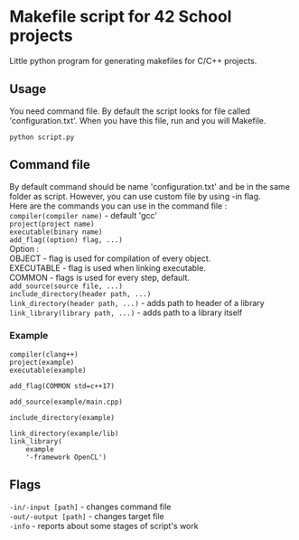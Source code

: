 # Makefile script for 42 School projects

Little python program for generating makefiles for C/C++ projects.

## Usage

You need command file. By default the script looks for file called
'configuration.txt'.
When you have this file, run and you will Makefile.

```
python script.py 
``` 

## Command file

By default command should be name 'configuration.txt' and be in the
same folder as script.
However, you can use custom file by using -in flag. <br>
Here are the commands you can use in the command file :
```compiler(compiler name)``` - default 'gcc' <br>
```project(project name)``` <br>
```executable(binary name)``` <br>
```add_flag((option) flag, ...)``` <br>
Option :  <br>
OBJECT - flag is used for compilation of every object. <br>
EXECUTABLE - flag is used when linking executable. <br>
COMMON - flags is used for every step, default. <br> 
```add_source(source file, ...)``` <br>
```include_directory(header path, ...)``` <br>
```link_directory(header path, ...)``` - adds path to header of a library<br>
```link_library(library path, ...)``` - adds path to a library itself <br>
 
### Example 

```
compiler(clang++)
project(example)
executable(example)

add_flag(COMMON std=c++17)

add_source(example/main.cpp)

include_directory(example)

link_directory(example/lib)
link_library(
    example
    '-framework OpenCL')
```
 
## Flags

```-in/-input [path]``` - changes command file <br>
```-out/-output [path]``` - changes target file <br>
```-info``` - reports about some stages of script's work <br>